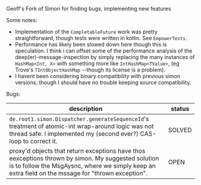 Geoff's Fork of Simon for finding bugs, implementing new features

Some notes:

- Implementation of the `CompletableFuture` work was pretty straightforward, though tests were written in kotlin. See `EmpowerTests`.
- Performance has likely been slowed down here though this is speculation. I think i can offset some of the performance analysis of the deep(er)-message-inspection by simply replacing the many instances of `HashMap<Int, X>` with something more like `IntHashMap<TValue>`, (eg Trove's `TIntObjectHashMap` --though its license is a problem).
- I havent been considering binary compatibility with previous simon versions, though I should have no trouble keeping source compatibility. 

Bugs:

description | status
----------- | ------
`de.root1.simon.Dispatcher.generateSequenceId`'s treatment of atomic-int wrap-around logic was not thread safe. I implemented my (second ever?) CAS-loop to correct it. | SOLVED
proxy'd objects that return exceptions have thos eexceptions thrown by simon. My suggested solution is to follow the MsgAysnc, where we simply keep an extra field on the mssage for "thrown exception". | OPEN
 
